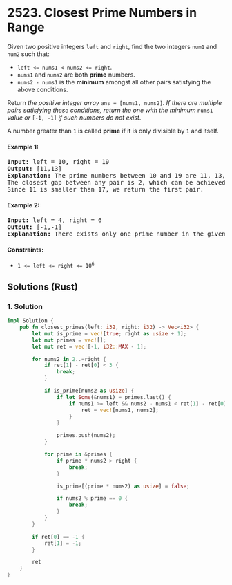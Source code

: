 # 2523. Closest Prime Numbers in Range
Given two positive integers `left` and `right`, find the two integers `num1` and `num2` such that:

* `left <= nums1 < nums2 <= right`.
* `nums1` and `nums2` are both **prime** numbers.
* `nums2 - nums1` is the **minimum** amongst all other pairs satisfying the above conditions.

Return *the positive integer array* `ans = [nums1, nums2]`. *If there are multiple pairs satisfying these conditions, return the one with the minimum* `nums1` *value or* `[-1, -1]` *if such numbers do not exist*.

A number greater than `1` is called **prime** if it is only divisible by `1` and itself.

#### Example 1:
<pre>
<strong>Input:</strong> left = 10, right = 19
<strong>Output:</strong> [11,13]
<strong>Explanation:</strong> The prime numbers between 10 and 19 are 11, 13, 17, and 19.
The closest gap between any pair is 2, which can be achieved by [11,13] or [17,19].
Since 11 is smaller than 17, we return the first pair.
</pre>

#### Example 2:
<pre>
<strong>Input:</strong> left = 4, right = 6
<strong>Output:</strong> [-1,-1]
<strong>Explanation:</strong> There exists only one prime number in the given range, so the conditions cannot be satisfied.
</pre>

#### Constraints:
* <code>1 <= left <= right <= 10<sup>6</sup></code>

## Solutions (Rust)

### 1. Solution
```Rust
impl Solution {
    pub fn closest_primes(left: i32, right: i32) -> Vec<i32> {
        let mut is_prime = vec![true; right as usize + 1];
        let mut primes = vec![];
        let mut ret = vec![-1, i32::MAX - 1];

        for nums2 in 2..=right {
            if ret[1] - ret[0] < 3 {
                break;
            }

            if is_prime[nums2 as usize] {
                if let Some(&nums1) = primes.last() {
                    if nums1 >= left && nums2 - nums1 < ret[1] - ret[0] {
                        ret = vec![nums1, nums2];
                    }
                }

                primes.push(nums2);
            }

            for prime in &primes {
                if prime * nums2 > right {
                    break;
                }

                is_prime[(prime * nums2) as usize] = false;

                if nums2 % prime == 0 {
                    break;
                }
            }
        }

        if ret[0] == -1 {
            ret[1] = -1;
        }

        ret
    }
}
```
